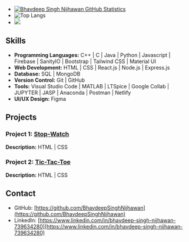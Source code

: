 - [![Bhavdeep Singh Nijhawan GitHub Statistics](https://github-readme-stats.vercel.app/api?username=BhavdeepSinghNijhawan)](https://github.com/BhavdeepSinghNijhawan/github-readme-stats)
- ![Top Langs](https://github-readme-stats.vercel.app/api/top-langs/?username=BhavdeepSinghNijhawan&layout=compact)
- ![](https://komarev.com/ghpvc/?username=BhavdeepSinghNijhawan&label=PROFILE+VIEWS&color=blue&style=plastic)

## Skills

- **Programming Languages:** C++ | C | Java | Python | Javascript | Firebase | SanityIO | Bootstrap | Tailwind CSS | Material UI
- **Web Development:** HTML | CSS | React.js | Node.js | Express.js
- **Database:** SQL | MongoDB
- **Version Control:** Git | GitHub
- **Tools:** Visual Studio Code | MATLAB | LTSpice | Google Collab | JUPYTER | JASP | Anaconda | Postman | Netlify
- **UI/UX Design:** Figma

## Projects

### Project 1: [Stop-Watch](https://bhavdeepsinghnijhawan.github.io/Stop-Watch/)

 <!-- Replace 'link_to_project1_image' with the actual image URL -->

**Description:** HTML | CSS

### Project 2: [Tic-Tac-Toe](https://bhavdeepsinghnijhawan.github.io/Tic-Tac-Toe/)

<!-- Replace 'link_to_project2_image' with the actual image URL -->

**Description:** HTML | CSS

## Contact

- GitHub: [https://github.com/BhavdeepSinghNijhawan](https://github.com/BhavdeepSinghNijhawan)
- LinkedIn: [https://www.linkedin.com/in/bhavdeep-singh-nijhawan-739634280](https://www.linkedin.com/in/bhavdeep-singh-nijhawan-739634280)
